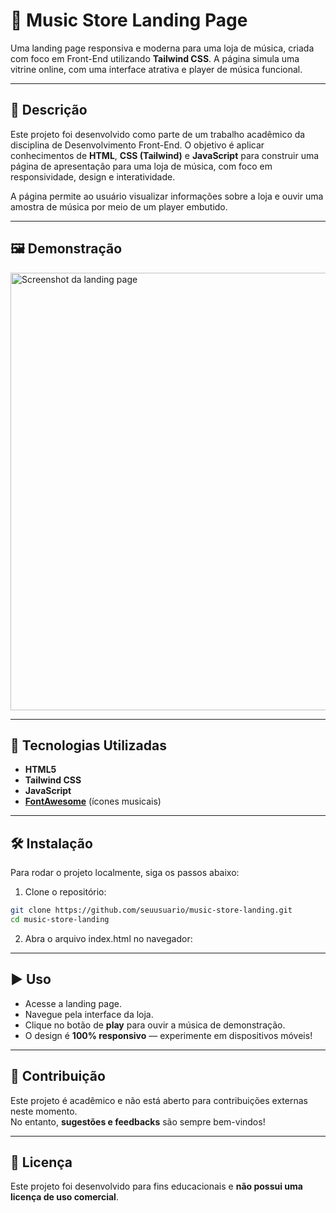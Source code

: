 # 🎵 Music Store Landing Page

Uma landing page responsiva e moderna para uma loja de música, criada com foco em Front-End utilizando **Tailwind CSS**. A página simula uma vitrine online, com uma interface atrativa e player de música funcional.

---

## 📖 Descrição

Este projeto foi desenvolvido como parte de um trabalho acadêmico da disciplina de Desenvolvimento Front-End. O objetivo é aplicar conhecimentos de **HTML**, **CSS (Tailwind)** e **JavaScript** para construir uma página de apresentação para uma loja de música, com foco em responsividade, design e interatividade.

A página permite ao usuário visualizar informações sobre a loja e ouvir uma amostra de música por meio de um player embutido.

---

## 🖼️ Demonstração

<img src="screenshot.png" alt="Screenshot da landing page" width="700"/>

---

## 🧰 Tecnologias Utilizadas

- **HTML5**
- **Tailwind CSS**
- **JavaScript**
- **[FontAwesome](https://fontawesome.com/)** (ícones musicais)

---

## 🛠️ Instalação

Para rodar o projeto localmente, siga os passos abaixo:

1. Clone o repositório:

```bash
git clone https://github.com/seuusuario/music-store-landing.git
cd music-store-landing
```

2. Abra o arquivo index.html no navegador:

---

## ▶️ Uso

- Acesse a landing page.
- Navegue pela interface da loja.
- Clique no botão de **play** para ouvir a música de demonstração.
- O design é **100% responsivo** — experimente em dispositivos móveis!

---

## 🤝 Contribuição

Este projeto é acadêmico e não está aberto para contribuições externas neste momento.  
No entanto, **sugestões e feedbacks** são sempre bem-vindos!

---

## 📄 Licença

Este projeto foi desenvolvido para fins educacionais e **não possui uma licença de uso comercial**.


